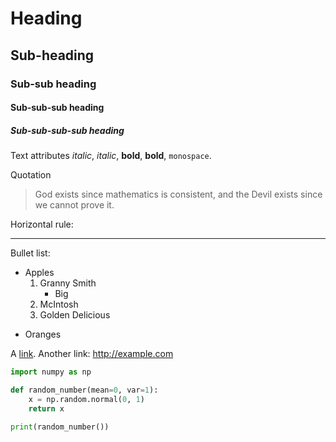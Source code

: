 # Heading
## Sub-heading
### Sub-sub heading
#### Sub-sub-sub heading
##### Sub-sub-sub-sub heading

Text attributes _italic_, *italic*, __bold__, **bold**, `monospace`.

Quotation
> God exists since mathematics is consistent, and the Devil exists since we cannot prove it.

Horizontal rule:

------------------------------------------------------------------------------

Bullet list:
- Apples
    1. Granny Smith
        * Big
    2. McIntosh
    3. Golden Delicious
+ Oranges

A [link](http://example.com).
Another link:
<http://example.com>

```python
import numpy as np

def random_number(mean=0, var=1):
    x = np.random.normal(0, 1)
    return x

print(random_number())
```

